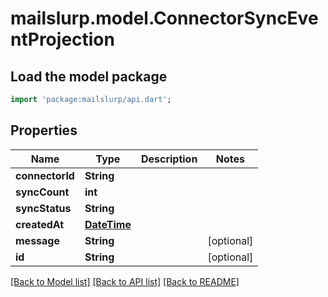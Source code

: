 # mailslurp.model.ConnectorSyncEventProjection

## Load the model package
```dart
import 'package:mailslurp/api.dart';
```

## Properties
Name | Type | Description | Notes
------------ | ------------- | ------------- | -------------
**connectorId** | **String** |  | 
**syncCount** | **int** |  | 
**syncStatus** | **String** |  | 
**createdAt** | [**DateTime**](DateTime) |  | 
**message** | **String** |  | [optional] 
**id** | **String** |  | [optional] 

[[Back to Model list]](../README#documentation-for-models) [[Back to API list]](../README#documentation-for-api-endpoints) [[Back to README]](../README)


